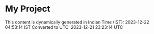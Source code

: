 # My Project

This content is dynamically generated in Indian Time (IST): 2023-12-22 04:53:14 IST
Converted to UTC: 2023-12-21 23:23:14 UTC

